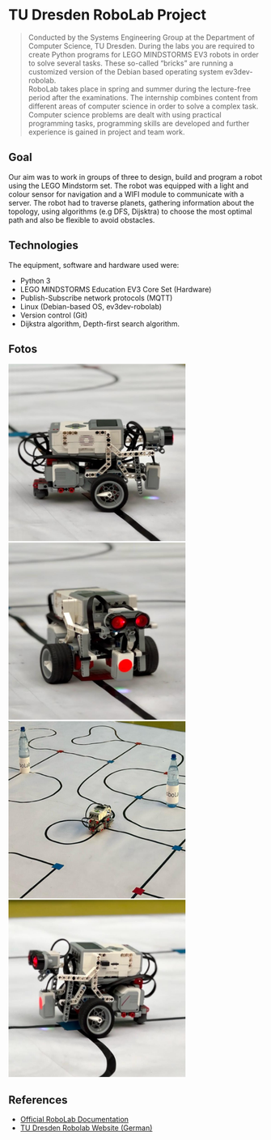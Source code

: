 # TU Dresden RoboLab Project
> Conducted by the Systems Engineering Group at the Department of Computer Science, TU Dresden. During the labs you are required to create Python programs for LEGO MINDSTORMS EV3 robots in order to solve several tasks. These so-called “bricks” are running a customized version of the Debian based operating system ev3dev-robolab. \
> RoboLab takes place in spring and summer during the lecture-free period after the examinations. The internship combines content from different areas of computer science in order to solve a complex task. Computer science problems are dealt with using practical programming tasks, programming skills are developed and further experience is gained in project and team work.

## Goal
Our aim was to work in groups of three to design, build and program a robot using the LEGO Mindstorm set. The robot was equipped with a light and colour sensor for navigation and a WIFI module to communicate with a server. The robot had to traverse planets, gathering information about the topology, using algorithms (e.g DFS, Dijsktra) to choose the most optimal path and also be flexible to avoid obstacles.

## Technologies
The equipment, software and hardware used were:
+ Python 3
+ LEGO MINDSTORMS Education EV3 Core Set (Hardware)
+ Publish-Subscribe network protocols (MQTT)
+ Linux (Debian-based OS, ev3dev-robolab)
+ Version control (Git)
+ Dijkstra algorithm, Depth-first search algorithm.

## Fotos
<img src="https://github.com/jorgepiconjr/robolab-robotics-lego/blob/0b6577e322f4edd692e49c8cfef9c001744c858d/Wrobot1.jpg" width="350" height="350"/> 
<img src="https://github.com/jorgepiconjr/robolab-robotics-lego/blob/0b6577e322f4edd692e49c8cfef9c001744c858d/robot2.jpg" width="350" height="350"/> 
<img src="https://github.com/jorgepiconjr/robolab-robotics-lego/blob/0b6577e322f4edd692e49c8cfef9c001744c858d/robot3.jpg" width="350" height="350"/> 
<img src="https://github.com/jorgepiconjr/robolab-robotics-lego/blob/0b6577e322f4edd692e49c8cfef9c001744c858d/robot4.jpg" width="350" height="350"/> 

## References
+ [Official RoboLab Documentation](https://robolab.inf.tu-dresden.de/) 
+ [TU Dresden Robolab Website (German)](https://tu-dresden.de/ing/informatik/sya/se/studium/labs-seminars/robolab_inf/index?set_language=de)
